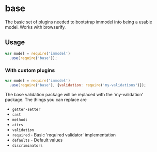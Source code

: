 # base

The basic set of plugins needed to bootstrap immodel into being a usable model. Works with browserify.

## Usage

```javascript
var model = require('immodel')
  .use(require('base'));
```

### With custom plugins

```javascript
var model = require('immodel')
  .use(require('base'), {validation: require('my-validations')});
```

The base validation package will be replaced with the 'my-validation' package.  The things you can replace are

* `getter-setter`
* `cast`
* `methods`
* `attrs` 
* `validation`
* `required` - Basic 'required validator' implementation
* `defaults` - Default values
* `discriminators`